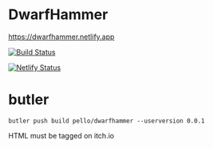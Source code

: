 # DwarfHammer

https://dwarfhammer.netlify.app

[![Build Status](https://app.travis-ci.com/pxai/dwarfhammer.svg?branch=master)](https://app.travis-ci.com/pxai/dwarfhammer)

[![Netlify Status](https://api.netlify.com/api/v1/badges/27bc0274-9b41-4273-9cc5-4acb5c8844f7/deploy-status)](https://app.netlify.com/sites/jazzy-taffy-f989eb/deploys)


# butler
```
butler push build pello/dwarfhammer --userversion 0.0.1
```
HTML must be tagged on itch.io


